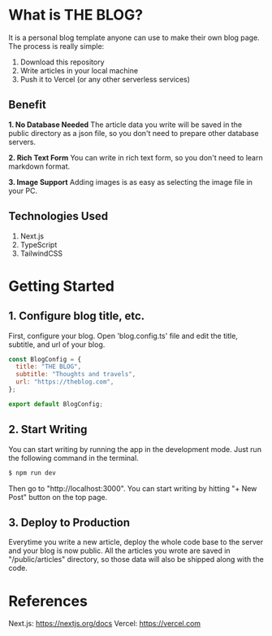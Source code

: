 # What is THE BLOG?

It is a personal blog template anyone can use to make their own blog page.
The process is really simple:

1. Download this repository
2. Write articles in your local machine
3. Push it to Vercel (or any other serverless services)

## Benefit

**1. No Database Needed**
The article data you write will be saved in the public directory as a json file, so you don't need to prepare other database servers.

**2. Rich Text Form**
You can write in rich text form, so you don't need to learn markdown format.

**3. Image Support**
Adding images is as easy as selecting the image file in your PC.

## Technologies Used

1. Next.js
2. TypeScript
3. TailwindCSS

# Getting Started

## 1. Configure blog title, etc.

First, configure your blog.
Open 'blog.config.ts' file and edit the title, subtitle, and url of your blog.

```javascript
const BlogConfig = {
  title: "THE BLOG",
  subtitle: "Thoughts and travels",
  url: "https://theblog.com",
};

export default BlogConfig;
```

## 2. Start Writing

You can start writing by running the app in the development mode.
Just run the following command in the terminal.

```bash
$ npm run dev
```

Then go to "http://localhost:3000". You can start writing by hitting "+ New Post" button on the top page.

## 3. Deploy to Production

Everytime you write a new article, deploy the whole code base to the server and your blog is now public.
All the articles you wrote are saved in "/public/articles" directory, so those data will also be shipped along with the code.

# References

Next.js: https://nextjs.org/docs
Vercel: https://vercel.com
